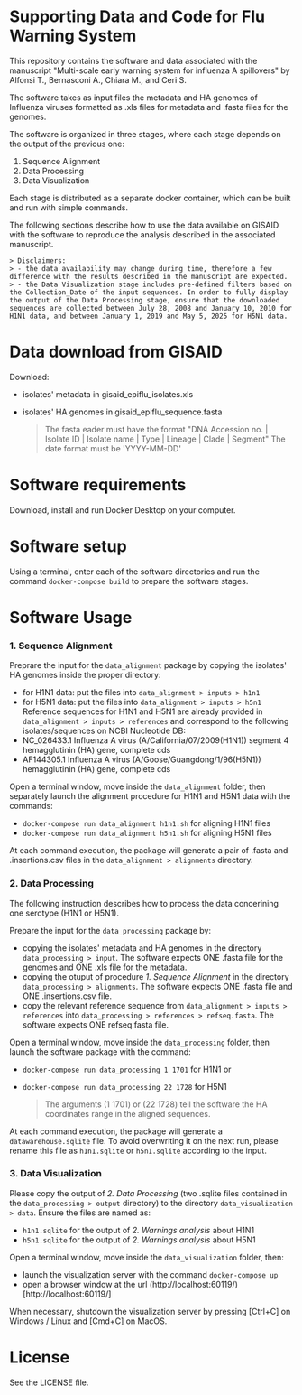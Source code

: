 # Supporting Data and Code for Flu Warning System

This repository contains the software and data associated with the manuscript "Multi-scale early warning system for influenza A spillovers" by Alfonsi T., Bernasconi A., Chiara M., and Ceri S.

The software takes as input files the metadata and HA genomes of Influenza viruses formatted as .xls files for metadata and .fasta files for the genomes. 

The software is organized in three stages, where each stage depends on the output of the previous one:
1. Sequence Alignment 
2. Data Processing
3. Data Visualization

Each stage is distributed as a separate docker container, which can be built and run with simple commands.

The following sections describe how to use the data available on GISAID with the software to reproduce the analysis described in the associated manuscript.

    > Disclaimers: 
    > - the data availability may change during time, therefore a few difference with the results described in the manuscript are expected.
    > - the Data Visualization stage includes pre-defined filters based on the Collection_Date of the input sequences. In order to fully display the output of the Data Processing stage, ensure that the downloaded sequences are collected between July 28, 2008 and January 10, 2010 for H1N1 data, and between January 1, 2019 and May 5, 2025 for H5N1 data. 

# Data download from GISAID
Download:
- isolates' metadata in gisaid_epiflu_isolates.xls
- isolates' HA genomes in gisaid_epiflu_sequence.fasta 

    > The fasta eader must have the format "DNA Accession no. | Isolate ID | Isolate name | Type | Lineage | Clade | Segment"
    > The date format must be 'YYYY-MM-DD'

# Software requirements

Download, install and run Docker Desktop on your computer. 

# Software setup

Using a terminal, enter each of the software directories and run the command `docker-compose build` to prepare the software stages.

# Software Usage

### 1. Sequence Alignment

Preprare the input for the `data_alignment` package by copying the isolates' HA genomes inside the proper directory:
- for H1N1 data: put the files into `data_alignment > inputs > h1n1`
- for H5N1 data: put the files into `data_alignment > inputs > h5n1`
Reference sequences for H1N1 and H5N1 are already provided in `data_alignment > inputs > references` and correspond to the following isolates/sequences on NCBI Nucleotide DB: 
- NC_026433.1 Influenza A virus (A/California/07/2009(H1N1)) segment 4 hemagglutinin (HA) gene, complete cds
- AF144305.1 Influenza A virus (A/Goose/Guangdong/1/96(H5N1)) hemagglutinin (HA) gene, complete cds

Open a terminal window, move inside the `data_alignment` folder, then separately launch the alignment procedure for H1N1 and H5N1 data with the commands:

- `docker-compose run data_alignment h1n1.sh` for aligning H1N1 files
- `docker-compose run data_alignment h5n1.sh` for aligning H5N1 files

At each command execution, the package will generate a pair of .fasta and .insertions.csv files in the `data_alignment > alignments` directory. 

### 2. Data Processing

The following instruction describes how to process the data concerining one serotype (H1N1 or H5N1). 

Prepare the input for the `data_processing` package by:
- copying the isolates' metadata and HA genomes in the directory `data_processing > input`. The software expects ONE .fasta file for the genomes and ONE .xls file for the metadata.
- copying the otuput of procedure *1. Sequence Alignment* in the directory `data_processing > alignments`. The software expects ONE .fasta file and ONE .insertions.csv file. 
- copy the relevant reference sequence from `data_alignment > inputs > references` into `data_processing > references > refseq.fasta`. The software expects ONE refseq.fasta file.

Open a terminal window, move inside the `data_processing` folder, then launch the software package with the command:
- `docker-compose run data_processing 1 1701` for H1N1
or 
- `docker-compose run data_processing 22 1728` for H5N1

    > The arguments (1 1701) or (22 1728) tell the software the HA coordinates range in the aligned sequences. 

At each command execution, the package will generate a `datawarehouse.sqlite` file. To avoid overwriting it on the next run, please rename this file as `h1n1.sqlite` or `h5n1.sqlite` according to the input. 

### 3. Data Visualization

Please copy the output of *2. Data Processing* (two .sqlite files contained in the `data_processing > output` directory) to the directory `data_visualization > data`. Ensure the files are named as:
- `h1n1.sqlite` for the output of *2. Warnings analysis* about H1N1
- `h5n1.sqlite` for the output of *2. Warnings analysis* about H5N1

Open a terminal window, move inside the `data_visualization` folder, then:
- launch the visualization server with the command `docker-compose up`
- open a browser window at the url (http://localhost:60119/)[http://localhost:60119/]

When necessary, shutdown the visualization server by pressing [Ctrl+C] on Windows / Linux and [Cmd+C] on MacOS. 

# License

See the LICENSE file. 